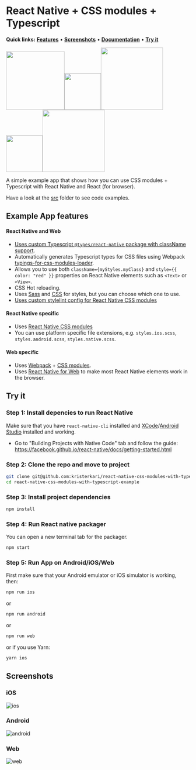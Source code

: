 # React Native + CSS modules + Typescript

**Quick links:** **[Features](#example-app-features)** • **[Screenshots](#screenshots)** • **[Documentation](https://github.com/kristerkari/react-native-css-modules#documentation)** • **[Try it](#try-it)**

<a href="https://facebook.github.io/react-native/"><img src="images/react-native-logo.png" width="160"></a><img src="images/plus.svg" width="100"><a href="https://github.com/css-modules/css-modules"><img src="images/css-modules-logo.svg" width="170"></a><img src="images/plus.svg" width="100"><a href="https://www.typescriptlang.org/"><img src="images/typescript-logo.svg" width="170"></a>

A simple example app that shows how you can use CSS modules + Typescript with React Native and React (for browser).

Have a look at the [src](/src) folder to see code examples.

## Example App features

#### React Native and Web

* [Uses custom Typescript `@types/react-native` package with className support](https://github.com/kristerkari/react-native-types-for-css-modules).
* Automatically generates Typescript types for CSS files using Webpack [typings-for-css-modules-loader](https://github.com/Jimdo/typings-for-css-modules-loader).
* Allows you to use both `className={myStyles.myClass}` and `style={{ color: "red" }}` properties on React Native elements such as `<Text>` or `<View>`.
* CSS Hot reloading.
* Uses [Sass](src/Buttons.scss) and [CSS](src/ProfileCard.css) for styles, but you can choose which one to use.
* [Uses custom stylelint config for React Native CSS modules](https://github.com/kristerkari/stylelint-config-react-native-css-modules)

#### React Native specific

* Uses [React Native CSS modules](https://github.com/kristerkari/react-native-css-modules)
* You can use platform specific file extensions, e.g. `styles.ios.scss`, `styles.android.scss`, `styles.native.scss`.

#### Web specific

* Uses [Webpack](https://webpack.js.org/) + [CSS modules](https://github.com/css-modules/css-modules).
* Uses [React Native for Web](https://github.com/necolas/react-native-web) to make most React Native elements work in the browser.

## Try it

### Step 1: Install depencies to run React Native

Make sure that you have `react-native-cli` installed and [XCode](https://developer.apple.com/xcode/)/[Android Studio](https://developer.android.com/studio/index.html) installed and working.

* Go to "Building Projects with Native Code" tab and follow the guide: https://facebook.github.io/react-native/docs/getting-started.html

### Step 2: Clone the repo and move to project

```sh
git clone git@github.com:kristerkari/react-native-css-modules-with-typescript-example.git
cd react-native-css-modules-with-typescript-example
```

### Step 3: Install project dependencies

```sh
npm install
```

### Step 4: Run React native packager

You can open a new terminal tab for the packager.

```sh
npm start
```

### Step 5: Run App on Android/iOS/Web

First make sure that your Android emulator or iOS simulator is working, then:

```sh
npm run ios
```

or

```sh
npm run android
```

or

```sh
npm run web
```

or if you use Yarn:

```sh
yarn ios
```

## Screenshots

### iOS

![ios](screenshots/ios.png "iOS")

### Android

![android](screenshots/android.png "Android")

### Web

![web](screenshots/web.png "Web")
